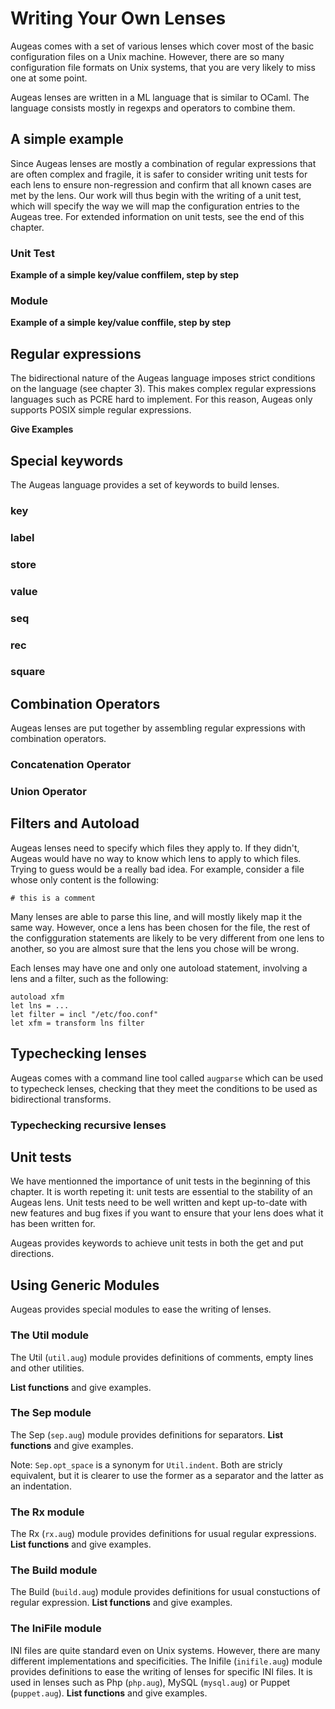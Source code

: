 # Writing Your Own Lenses #

Augeas comes with a set of various lenses which cover most of the basic configuration files on a Unix machine. However, there are so many configuration file formats on Unix systems, that you are very likely to miss one at some point.

Augeas lenses are written in a ML language that is similar to OCaml. The language consists mostly in regexps and operators to combine them.


## A simple example ##

Since Augeas lenses are mostly a combination of regular expressions that are often complex and fragile, it is safer to consider writing unit tests for each lens to ensure non-regression and confirm that all known cases are met by the lens. Our work will thus begin with the writing of a unit test, which will specify the way we will map the configuration entries to the Augeas tree. For extended information on unit tests, see the end of this chapter.

### Unit Test ###

__Example of a simple key/value conffilem, step by step__


### Module ### 


__Example of a simple key/value conffile, step by step__


## Regular expressions ##

The bidirectional nature of the Augeas language imposes strict conditions on the language (see chapter 3). This makes complex regular expressions languages such as PCRE hard to implement. For this reason, Augeas only supports POSIX simple regular expressions.

__Give Examples__


## Special keywords ##

The Augeas language provides a set of keywords to build lenses.


### key ###


### label ###


### store ###


### value ###


### seq ###


### rec ###


### square ###



## Combination Operators ##

Augeas lenses are put together by assembling regular expressions with combination operators.


### Concatenation Operator ###


### Union Operator ###


## Filters and Autoload ##

Augeas lenses need to specify which files they apply to. If they didn't, Augeas would have no way to know which lens to apply to which files. Trying to guess would be a really bad idea. For example, consider a file whose only content is the following:

	# this is a comment

Many lenses are able to parse this line, and will mostly likely map it the same way. However, once a lens has been chosen for the file, the rest of the configguration statements are likely to be very different from one lens to another, so you are almost sure that the lens you chose will be wrong.

Each lenses may have one and only one autoload statement, involving a lens and a filter, such as the following:

	autoload xfm
	let lns = ...
	let filter = incl "/etc/foo.conf"
	let xfm = transform lns filter


## Typechecking lenses ##


Augeas comes with a command line tool called `augparse` which can be used to typecheck lenses, checking that they meet the conditions to be used as bidirectional transforms.


### Typechecking recursive lenses ###




## Unit tests ##

We have mentionned the importance of unit tests in the beginning of this chapter. It is worth repeting it: unit tests are essential to the stability of an Augeas lens. Unit tests need to be well written and kept up-to-date with new features and bug fixes if you want to ensure that your lens does what it has been written for.

Augeas provides keywords to achieve unit tests in both the get and put directions.


## Using Generic Modules ##

Augeas provides special modules to ease the writing of lenses.


### The Util module ###

The Util (`util.aug`) module provides definitions of comments, empty lines and other utilities.

__List functions__ and give examples.


### The Sep module ###

The Sep (`sep.aug`) module provides definitions for separators.
__List functions__ and give examples.

Note: `Sep.opt_space` is a synonym for `Util.indent`. Both are stricly equivalent, but it is clearer to use the former as a separator and the latter as an indentation.


### The Rx module ###

The Rx (`rx.aug`) module provides definitions for usual regular expressions.
__List functions__ and give examples.


### The Build module ###

The Build (`build.aug`) module provides definitions for usual constuctions of regular expression.
__List functions__ and give examples.


### The IniFile module ###

INI files are quite standard even on Unix systems. However, there are many different implementations and specificities. The Inifile (`inifile.aug`) module provides definitions to ease the writing of lenses for specific INI files. It is used in lenses such as Php (`php.aug`), MySQL (`mysql.aug`) or Puppet (`puppet.aug`).
__List functions__ and give examples.

